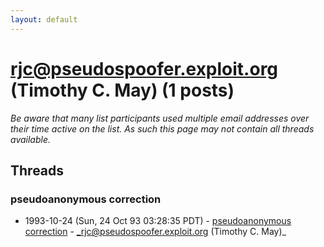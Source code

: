 ```yaml
---
layout: default
---
```


# rjc@pseudospoofer.exploit.org (Timothy C. May) (1 posts)

_Be aware that many list participants used multiple email addresses over their time active on the list. As such this page may not contain all threads available._

## Threads

### pseudoanonymous correction
+ 1993-10-24 (Sun, 24 Oct 93 03:28:35 PDT) - [pseudoanonymous correction](/archive/1993/10/9d5cc51b212b4d16edd3a8ccbc5eebdeedc866df6e1a32fa4c244b57359a0d71) - _rjc@pseudospoofer.exploit.org (Timothy C. May)_

